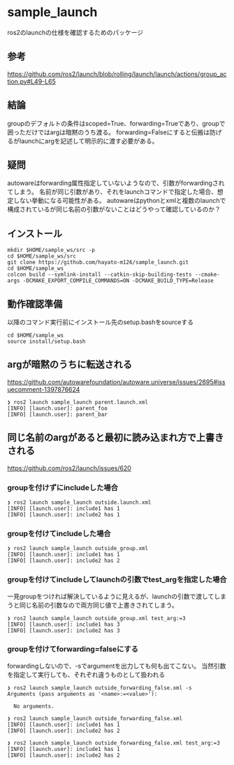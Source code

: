 # sample_launch

ros2のlaunchの仕様を確認するためのパッケージ

## 参考

<https://github.com/ros2/launch/blob/rolling/launch/launch/actions/group_action.py#L49-L65>

## 結論

groupのデフォルトの条件はscoped=True、forwarding=Trueであり、groupで囲っただけではargは暗黙のうち渡る。
forwarding=Falseにすると伝搬は防げるがlaunchにargを記述して明示的に渡す必要がある。

## 疑問

autowareはforwarding属性指定していないようなので、引数がforwardingされてしまう。
名前が同じ引数があり、それをlaunchコマンドで指定した場合、想定しない挙動になる可能性がある。
autowareはpythonとxmlと複数のlaunchで構成されているが同じ名前の引数がないことはどうやって確認しているのか？

## インストール

```shell
mkdir $HOME/sample_ws/src -p
cd $HOME/sample_ws/src
git clone https://github.com/hayato-m126/sample_launch.git
cd $HOME/sample_ws
colcon build --symlink-install --catkin-skip-building-tests --cmake-args -DCMAKE_EXPORT_COMPILE_COMMANDS=ON -DCMAKE_BUILD_TYPE=Release
```

## 動作確認準備

以降のコマンド実行前にインストール先のsetup.bashをsourceする

```shell
cd $HOME/sample_ws
source install/setup.bash
```

## argが暗黙のうちに転送される

<https://github.com/autowarefoundation/autoware.universe/issues/2695#issuecomment-1397876624>

```shell
❯ ros2 launch sample_launch parent.launch.xml 
[INFO] [launch.user]: parent_foo
[INFO] [launch.user]: parent_bar
```

## 同じ名前のargがあると最初に読み込まれ方で上書きされる

<https://github.com/ros2/launch/issues/620>

### groupを付けずにincludeした場合

```shell
❯ ros2 launch sample_launch outside.launch.xml 
[INFO] [launch.user]: include1 has 1
[INFO] [launch.user]: include2 has 1
```

### groupを付けてincludeした場合

```shell
❯ ros2 launch sample_launch outside_group.xml 
[INFO] [launch.user]: include1 has 1
[INFO] [launch.user]: include2 has 2
```

### groupを付けてincludeしてlaunchの引数でtest_argを指定した場合

一見groupをつければ解決しているように見えるが、launchの引数で渡してしまうと同じ名前の引数なので両方同じ値で上書きされてしまう。

```shell
❯ ros2 launch sample_launch outside_group.xml test_arg:=3
[INFO] [launch.user]: include1 has 3
[INFO] [launch.user]: include2 has 3
```

### groupを付けてforwarding=falseにする

forwardingしないので、-sでargumentを出力しても何も出てこない。
当然引数を指定して実行しても、それぞれ違うものとして扱われる

```shell
❯ ros2 launch sample_launch outside_forwarding_false.xml -s
Arguments (pass arguments as '<name>:=<value>'):

  No arguments.

❯ ros2 launch sample_launch outside_forwarding_false.xml 
[INFO] [launch.user]: include1 has 1
[INFO] [launch.user]: include2 has 2

❯ ros2 launch sample_launch outside_forwarding_false.xml test_arg:=3
[INFO] [launch.user]: include1 has 1
[INFO] [launch.user]: include2 has 2
```
